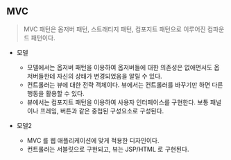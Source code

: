 ## MVC

> MVC 패턴은 옵저버 패턴, 스트래티지 패턴, 컴포지트 패턴으로 이루어진 컴파운드 패턴이다.

- 모델
  - 모델에서는 옵저버 패턴을 이용하여 옵저버들에 대한 의존성은 없애면서도 옵저버들한테 자신의 상태가 변경되었음을 알릴 수 있다.
  - 컨트롤러는 뷰에 대한 전략 객체이다. 뷰에서는 컨트롤러를 바꾸기만 하면 다른 행동을 활용할 수 있다.
  - 뷰에서는 컴포지트 패턴을 이용하여 사용자 인터페이스를 구현한다. 보통 패널이나 프레임, 버튼과 같은 중첩된 구성요소로 구성된다.

- 모델2
  - MVC 를 웹 애플리케이션에 맞게 적용한 디자인이다.
  - 컨트롤러는 서블릿으로 구현되고, 뷰는 JSP/HTML 로 구현된다.
